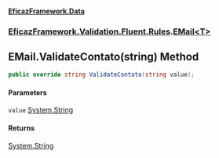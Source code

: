 #### [EficazFramework.Data](EficazFrameworkData.md 'EficazFramework Data')
### [EficazFramework.Validation.Fluent.Rules](EficazFrameworkData.md#EficazFramework.Validation.Fluent.Rules 'EficazFramework.Validation.Fluent.Rules').[EMail&lt;T&gt;](EficazFramework.Validation.Fluent.Rules/EMail_T_.md 'EficazFramework.Validation.Fluent.Rules.EMail<T>')

## EMail<T>.ValidateContato(string) Method

```csharp
public override string ValidateContato(string value);
```
#### Parameters

<a name='EficazFramework.Validation.Fluent.Rules.EMail_T_.ValidateContato(string).value'></a>

`value` [System.String](https://docs.microsoft.com/en-us/dotnet/api/System.String 'System.String')

#### Returns
[System.String](https://docs.microsoft.com/en-us/dotnet/api/System.String 'System.String')